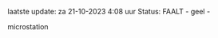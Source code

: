laatste update: 
za 21-10-2023  4:08   uur 
Status: FAALT - geel - 
<div class="service Y">microstation</div>